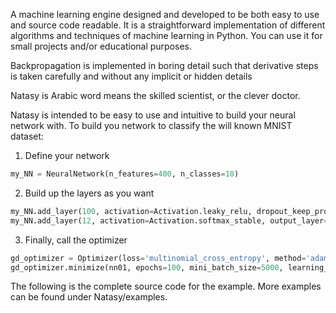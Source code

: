 A machine learning engine designed and developed to be both easy to use and source code readable. It is a straightforward implementation of different algorithms and techniques of machine learning in Python. You can use it for small projects and/or educational purposes.

Backpropagation is implemented in boring detail such that derivative steps is taken carefully and without any implicit or hidden 
details

Natasy is Arabic word means the skilled scientist, or the clever doctor.


Natasy is intended to be easy to use and intuitive to build your neural network with.
To build you network to classify the will known MNIST dataset:
1. Define your network
```python
my_NN = NeuralNetwork(n_features=400, n_classes=10)
```
2. Build up the layers as you want
```python
my_NN.add_layer(100, activation=Activation.leaky_relu, dropout_keep_prob=1)    
my_NN.add_layer(12, activation=Activation.softmax_stable, output_layer=True)
```
3. Finally, call the optimizer
```python
gd_optimizer = Optimizer(loss='multinomial_cross_entropy', method='adam') # gd-with-momentum gradient-descent rmsprop adam
gd_optimizer.minimize(nn01, epochs=100, mini_batch_size=5000, learning_rate=.1, regularization_parameter=0, dataset=mnist)
```

The following is the complete source code for the example. More examples can be found under Natasy/examples.


